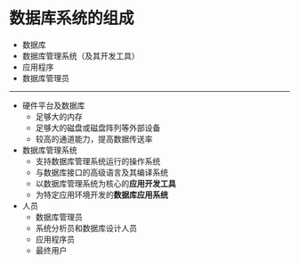 # 数据库系统的组成

- 数据库
- 数据库管理系统（及其开发工具）
- 应用程序
- 数据库管理员

---

- 硬件平台及数据库
  - 足够大的内存
  - 足够大的磁盘或磁盘阵列等外部设备
  - 较高的通道能力，提高数据传送率
- 数据库管理系统
  - 支持数据库管理系统运行的操作系统
  - 与数据库接口的高级语言及其编译系统
  - 以数据库管理系统为核心的**应用开发工具**
  - 为特定应用环境开发的**数据库应用系统**
- 人员
  - 数据库管理员
  - 系统分析员和数据库设计人员
  - 应用程序员
  - 最终用户